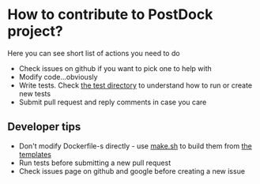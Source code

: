 # How to contribute to PostDock project?

Here you can see short list of actions you need to do

* Check issues on github if you want to pick one to help with
* Modify code...obviously
* Write tests. Check [the test directory](./tests/README.md) to understand how to run or create new tests
* Submit pull request and reply comments in case you care

## Developer tips

* Don't modify Dockerfile-s directly - use [make.sh](./make.sh) to build them from [the templates](./includes.Dockerfile)
* Run tests before submitting a new pull request
* Check issues page on github and google before creating a new issue